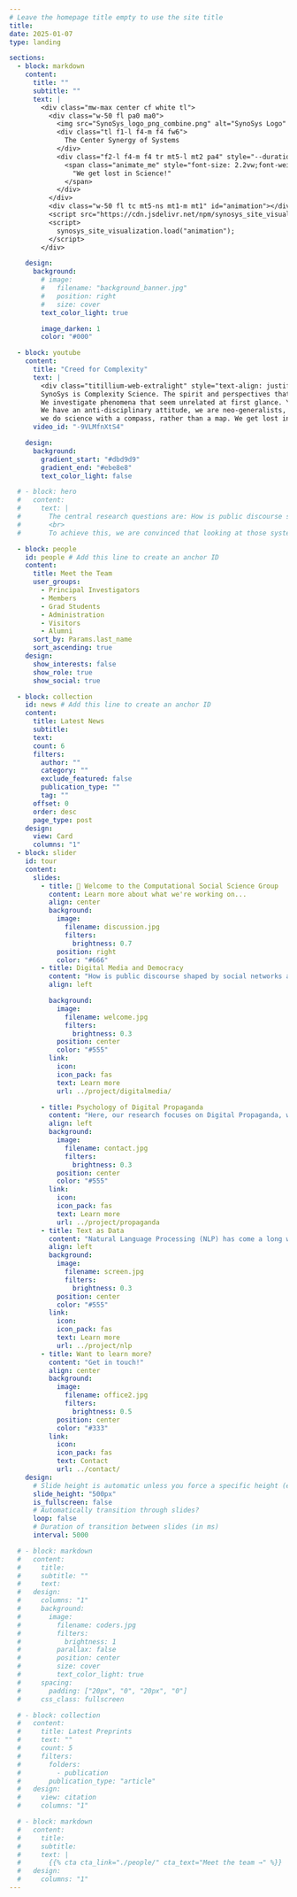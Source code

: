 ```yaml
---
# Leave the homepage title empty to use the site title
title:
date: 2025-01-07
type: landing

sections:
  - block: markdown
    content:
      title: ""
      subtitle: ""
      text: |
        <div class="mw-max center cf white tl">
          <div class="w-50 fl pa0 ma0">
            <img src="SynoSys_logo_png_combine.png" alt="SynoSys Logo" class="w-90 p-8"> 
            <div class="tl f1-l f4-m f4 fw6">
              The Center Synergy of Systems
            </div>
            <div class="f2-l f4-m f4 tr mt5-l mt2 pa4" style="--duration: 1.8s; --delay: 0s">
              <span class="animate_me" style="font-size: 2.2vw;font-weight:300; max-width: 100%;">
                "We get lost in Science!"
              </span>
            </div>
          </div>
          <div class="w-50 fl tc mt5-ns mt1-m mt1" id="animation"></div>
          <script src="https://cdn.jsdelivr.net/npm/synosys_site_visualization@1.1.4"></script>
          <script>
            synosys_site_visualization.load("animation");
          </script>
        </div>

    design:
      background:
        # image:
        #   filename: "background_banner.jpg"
        #   position: right
        #   size: cover
        text_color_light: true

        image_darken: 1
        color: "#000"

  - block: youtube
    content:
      title: "Creed for Complexity"
      text: |
        <div class="titillium-web-extralight" style="text-align: justify; line-height: 1.4; font-size:1.2rem ">
        SynoSys is Complexity Science. The spirit and perspectives that Complexity Science offers pervade the Center, its people and their activities. 
        We investigate phenomena that seem unrelated at first glance. Yet, we seek and search for underlying rules that connect them. 
        We have an anti-disciplinary attitude, we are neo-generalists, we transcend the borders of traditional disciplines. We explore, 
        we do science with a compass, rather than a map. We get lost in science.</div>
      video_id: "-9VLMfnXtS4"

    design:
      background:
        gradient_start: "#dbd9d9"
        gradient_end: "#ebe8e8"
        text_color_light: false

  # - block: hero
  #   content:
  #     text: |
  #       The central research questions are: How is public discourse shaped by social networks and sorting algorithms, and how does it benefit certain rhetoric? How do generated images affect attention and emotions and how do they reinforce certain narratives more than others? Establishing causality between these factors in such complex socio-technical systems is an overarching challenge that we aim to address.
  #       <br>
  #       To achieve this, we are convinced that looking at those systems from various angles is crucial. While the overarching questions span the whole research groups, we are composed of a variety of disciplinary backgrounds and methods. Digitalization is not only impacting social systems, but also expanding the methods for studying them and enabling us to cover a spectrum of measurements of human behavior between micro and macro levels, ranging from online experiments to field studies in social media and large-scale platform data analysis, while computer simulations may help connect the scales.

  - block: people
    id: people # Add this line to create an anchor ID
    content:
      title: Meet the Team
      user_groups:
        - Principal Investigators
        - Members
        - Grad Students
        - Administration
        - Visitors
        - Alumni
      sort_by: Params.last_name
      sort_ascending: true
    design:
      show_interests: false
      show_role: true
      show_social: true

  - block: collection
    id: news # Add this line to create an anchor ID
    content:
      title: Latest News
      subtitle:
      text:
      count: 6
      filters:
        author: ""
        category: ""
        exclude_featured: false
        publication_type: ""
        tag: ""
      offset: 0
      order: desc
      page_type: post
    design:
      view: Card
      columns: "1"
  - block: slider
    id: tour
    content:
      slides:
        - title: 👋 Welcome to the Computational Social Science Group
          content: Learn more about what we're working on...
          align: center
          background:
            image:
              filename: discussion.jpg
              filters:
                brightness: 0.7
            position: right
            color: "#666"
        - title: Digital Media and Democracy
          content: "How is public discourse shaped by social networks and sorting algorithms, and how does it benefit certain rhetoric? In this research area we aim to establishing causality between such information environments and factors that are crucial for democracy, such as institutional trust, affective polarization or support for populists, which is a challenge in such complex socio-technical systems."
          align: left

          background:
            image:
              filename: welcome.jpg
              filters:
                brightness: 0.3
            position: center
            color: "#555"
          link:
            icon:
            icon_pack: fas
            text: Learn more
            url: ../project/digitalmedia/

        - title: Psychology of Digital Propaganda
          content: "Here, our research focuses on Digital Propaganda, which we understand as orchestrated efforts to influence the public, by personalizing and repeating messages, simplifying complex issues into narratives, and employing emotionally charged content. We ask the question of how digitalization has changed those strategies and how they influence beliefs, attitudes, and behavior."
          align: left
          background:
            image:
              filename: contact.jpg
              filters:
                brightness: 0.3
            position: center
            color: "#555"
          link:
            icon:
            icon_pack: fas
            text: Learn more
            url: ../project/propaganda
        - title: Text as Data
          content: "Natural Language Processing (NLP) has come a long way, and now researchers can analyze text data in ways that were impossible just a few decades ago. Social media posts, transcripts of political debates, and parliamentary speeches are now valuable data sources for studying human behavior, political discourse, and societal trends. This opens up a bunch of new questions and gives us new ways to study them."
          align: left
          background:
            image:
              filename: screen.jpg
              filters:
                brightness: 0.3
            position: center
            color: "#555"
          link:
            icon:
            icon_pack: fas
            text: Learn more
            url: ../project/nlp
        - title: Want to learn more?
          content: "Get in touch!"
          align: center
          background:
            image:
              filename: office2.jpg
              filters:
                brightness: 0.5
            position: center
            color: "#333"
          link:
            icon:
            icon_pack: fas
            text: Contact
            url: ../contact/
    design:
      # Slide height is automatic unless you force a specific height (e.g. '400px')
      slide_height: "500px"
      is_fullscreen: false
      # Automatically transition through slides?
      loop: false
      # Duration of transition between slides (in ms)
      interval: 5000

  # - block: markdown
  #   content:
  #     title:
  #     subtitle: ""
  #     text:
  #   design:
  #     columns: "1"
  #     background:
  #       image:
  #         filename: coders.jpg
  #         filters:
  #           brightness: 1
  #         parallax: false
  #         position: center
  #         size: cover
  #         text_color_light: true
  #     spacing:
  #       padding: ["20px", "0", "20px", "0"]
  #     css_class: fullscreen

  # - block: collection
  #   content:
  #     title: Latest Preprints
  #     text: ""
  #     count: 5
  #     filters:
  #       folders:
  #         - publication
  #       publication_type: "article"
  #   design:
  #     view: citation
  #     columns: "1"

  # - block: markdown
  #   content:
  #     title:
  #     subtitle:
  #     text: |
  #       {{% cta cta_link="./people/" cta_text="Meet the team →" %}}
  #   design:
  #     columns: "1"
---
```

